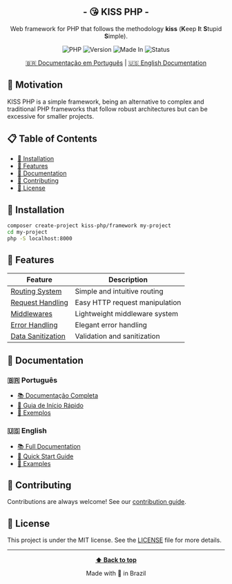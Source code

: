 <div align="center">

  ## **- 😘 KISS PHP -**
  Web framework for PHP that follows the methodology **kiss** (**K**eep **I**t **S**tupid **S**imple).
  
  ![PHP](https://img.shields.io/badge/PHP-8.4-purple)
  ![Version](https://img.shields.io/badge/last-version-alpha_0.1-orange)
  ![Made In](https://img.shields.io/badge/Made_In-Brazil-yellow)
  ![Status](https://img.shields.io/badge/Status-Development-gold)

  [🇧🇷 Documentação em Português](README.md) | [🇺🇸 English Documentation](README.en.md)
  
</div>

## 🧠 Motivation

KISS PHP is a simple framework, being an alternative to complex and traditional PHP frameworks that follow robust architectures but can be excessive for smaller projects.

## 📋 Table of Contents

- [🚀 Installation](#-installation)
- [🎯 Features](#-features)
- [📖 Documentation](#-documentation)
- [🤝 Contributing](#-contributing)
- [📄 License](#-license)

## 🚀 Installation

```bash
composer create-project kiss-php/framework my-project
cd my-project
php -S localhost:8000
```

## 🎯 Features

| Feature | Description |
|---------|-------------|
| [Routing System](docs/en/routing.md) | Simple and intuitive routing |
| [Request Handling](docs/en/requests.md) | Easy HTTP request manipulation |
| [Middlewares](docs/en/middlewares.md) | Lightweight middleware system |
| [Error Handling](docs/en/errors.md) | Elegant error handling |
| [Data Sanitization](docs/en/security.md) | Validation and sanitization |

## 📖 Documentation

### 🇧🇷 Português
- [📚 Documentação Completa](docs/pt/documentation.md)
- [🚀 Guia de Início Rápido](docs/pt/quickstart.md)
- [🔧 Exemplos](docs/pt/examples.md)

### 🇺🇸 English
- [📚 Full Documentation](docs/en/documentation.md)
- [🚀 Quick Start Guide](docs/en/quickstart.md)
- [🔧 Examples](docs/en/examples.md)

## 🤝 Contributing

Contributions are always welcome! See our [contribution guide](CONTRIBUTING.md).

## 📄 License

This project is under the MIT license. See the [LICENSE](LICENSE) file for more details.

---

<div align="center">
  
**[⬆ Back to top](#-kiss-php)**

Made with 💜 in Brazil

</div>